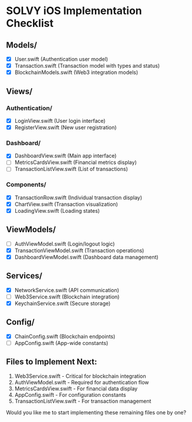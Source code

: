# SOLVY iOS Implementation Checklist

## Models/
- [x] User.swift (Authentication user model)
- [x] Transaction.swift (Transaction model with types and status)
- [x] BlockchainModels.swift (Web3 integration models)

## Views/
### Authentication/
- [x] LoginView.swift (User login interface)
- [x] RegisterView.swift (New user registration)

### Dashboard/
- [x] DashboardView.swift (Main app interface)
- [ ] MetricsCardsView.swift (Financial metrics display)
- [ ] TransactionListView.swift (List of transactions)

### Components/
- [x] TransactionRow.swift (Individual transaction display)
- [x] ChartView.swift (Transaction visualization)
- [x] LoadingView.swift (Loading states)

## ViewModels/
- [ ] AuthViewModel.swift (Login/logout logic)
- [x] TransactionViewModel.swift (Transaction operations)
- [x] DashboardViewModel.swift (Dashboard data management)

## Services/
- [x] NetworkService.swift (API communication)
- [ ] Web3Service.swift (Blockchain integration)
- [x] KeychainService.swift (Secure storage)

## Config/
- [x] ChainConfig.swift (Blockchain endpoints)
- [ ] AppConfig.swift (App-wide constants)

## Files to Implement Next:
1. Web3Service.swift - Critical for blockchain integration
2. AuthViewModel.swift - Required for authentication flow
3. MetricsCardsView.swift - For financial data display
4. AppConfig.swift - For configuration constants
5. TransactionListView.swift - For transaction management

Would you like me to start implementing these remaining files one by one?
